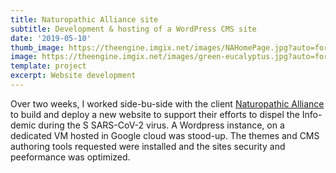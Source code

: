 ```yaml
---
title: Naturopathic Alliance site
subtitle: Development & hosting of a WordPress CMS site
date: '2019-05-10'
thumb_image: https://theengine.imgix.net/images/NAHomePage.jpg?auto=format,enhance&q=60&fit=clip&fit=clip
image: https://theengine.imgix.net/images/green-eucalyptus.jpg?auto=format,enhance&q=60&fit=clip
template: project
excerpt: Website development
---
```

Over two weeks, I worked side-bu-side with the client [Naturopathic Alliance](https://naturopathicalliance.org/) to build and deploy a new website to support their efforts to dispel the Info-demic during the S SARS-CoV-2 virus.
A Wordpress instance, on a dedicated VM hosted in Google cloud was stood-up. The themes and CMS authoring tools requested were installed and the sites security and peeformance was optimized.
